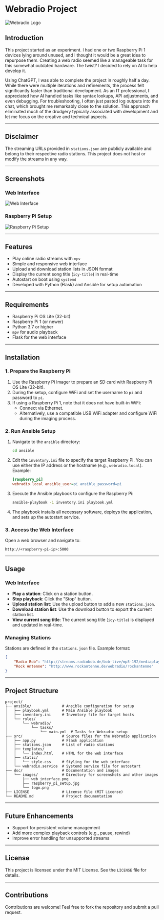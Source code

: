 # Webradio Project

![Webradio Logo](doc/images/logo.png)

## Introduction

This project started as an experiment. I had one or two Raspberry Pi 1 devices lying around unused, and I thought it would be a great idea to repurpose them. Creating a web radio seemed like a manageable task for this somewhat outdated hardware. The twist? I decided to rely on AI to help develop it.

Using ChatGPT, I was able to complete the project in roughly half a day. While there were multiple iterations and refinements, the process felt significantly faster than traditional development. As an IT professional, I appreciated how AI handled tasks like syntax lookups, API adjustments, and even debugging. For troubleshooting, I often just pasted log outputs into the chat, which brought me remarkably close to the solution. This approach eliminated much of the drudgery typically associated with development and let me focus on the creative and technical aspects.

---

## Disclaimer

The streaming URLs provided in `stations.json` are publicly available and belong to their respective radio stations. This project does not host or modify the streams in any way.

---

## Screenshots

### Web Interface
![Web Interface](doc/images/web_interface.png)

### Raspberry Pi Setup
![Raspberry Pi Setup](doc/images/raspberry_pi_setup.jpg)

---

## Features

- Play online radio streams with `mpv`
- Simple and responsive web interface
- Upload and download station lists in JSON format
- Display the current song title (`icy-title`) in real-time
- Autostart on boot using `systemd`
- Developed with Python (Flask) and Ansible for setup automation

---

## Requirements

- Raspberry Pi OS Lite (32-bit)
- Raspberry Pi 1 (or newer)
- Python 3.7 or higher
- `mpv` for audio playback
- Flask for the web interface

---

## Installation

### 1. Prepare the Raspberry Pi

1. Use the Raspberry Pi Imager to prepare an SD card with Raspberry Pi OS Lite (32-bit).
2. During the setup, configure WiFi and set the username to `pi` and password to `pi`.
3. If using a Raspberry Pi 1, note that it does not have built-in WiFi:
   - Connect via Ethernet.
   - Alternatively, use a compatible USB WiFi adapter and configure WiFi during the imaging process.

### 2. Run Ansible Setup

1. Navigate to the `ansible` directory:
   ```bash
   cd ansible
   ```
2. Edit the `inventory.ini` file to specify the target Raspberry Pi. You can use either the IP address or the hostname (e.g., `webradio.local`). Example:
   ```ini
   [raspberry_pi]
   webradio.local ansible_user=pi ansible_password=pi
   ```
3. Execute the Ansible playbook to configure the Raspberry Pi:
   ```bash
   ansible-playbook -i inventory.ini playbook.yml
   ```
4. The playbook installs all necessary software, deploys the application, and sets up the autostart service.

### 3. Access the Web Interface

Open a web browser and navigate to:
```
http://<raspberry-pi-ip>:5000
```

---

## Usage

### Web Interface

- **Play a station**: Click on a station button.
- **Stop playback**: Click the "Stop" button.
- **Upload station list**: Use the upload button to add a new `stations.json`.
- **Download station list**: Use the download button to export the current station list.
- **View current song title**: The current song title (`icy-title`) is displayed and updated in real-time.

### Managing Stations

Stations are defined in the `stations.json` file. Example format:
```json
{
    "Radio Bob": "http://streams.radiobob.de/bob-live/mp3-192/mediaplayer",
    "Rock Antenne": "http://www.rockantenne.de/webradio/rockantenne"
}
```

---

## Project Structure

```
project/
├── ansible/              # Ansible configuration for setup
│   ├── playbook.yml      # Main Ansible playbook
│   ├── inventory.ini     # Inventory file for target hosts
│   └── roles/
│       └── webradio/
│           └── tasks/
│               └── main.yml  # Tasks for Webradio setup
├── src/                  # Source files for the Webradio application
│   ├── app.py            # Flask application
│   ├── stations.json     # List of radio stations
│   ├── templates/
│   │   └── index.html    # HTML for the web interface
│   ├── static/
│   │   └── style.css     # Styling for the web interface
│   └── webradio.service  # Systemd service file for autostart
├── doc/                  # Documentation and images
│   └── images/           # Directory for screenshots and other images
│       ├── web_interface.png
│       ├── raspberry_pi_setup.jpg
│       └── logo.png
├── LICENSE               # License file (MIT License)
└── README.md             # Project documentation
```

---

## Future Enhancements

- Support for persistent volume management
- Add more complex playback controls (e.g., pause, rewind)
- Improve error handling for unsupported streams

---

## License

This project is licensed under the MIT License. See the `LICENSE` file for details.

---

## Contributions

Contributions are welcome! Feel free to fork the repository and submit a pull request.